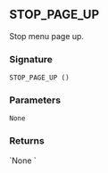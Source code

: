 ## STOP\_PAGE\_UP

Stop menu page up.


### Signature

`STOP_PAGE_UP ()`


### Parameters

`None`


### Returns

\`None
\`